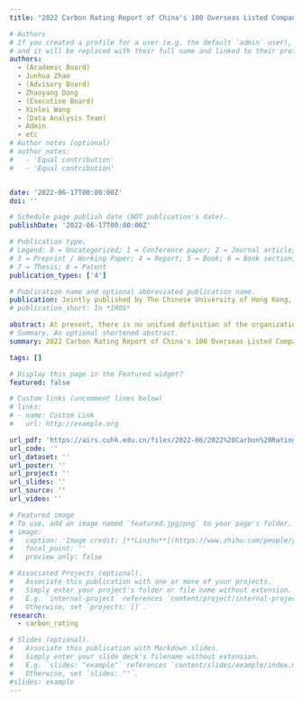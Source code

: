 ```yaml
---
title: "2022 Carbon Rating Report of China's 100 Overseas Listed Companies"

# Authors
# If you created a profile for a user (e.g. the default `admin` user), write the username (folder name) here
# and it will be replaced with their full name and linked to their profile.
authors:
  - (Academic Board)
  - Junhua Zhao 
  - (Advisory Board) 
  - Zhaoyang Dong 
  - (Executive Board) 
  - Xinlei Wang 
  - (Data Analysis Team) 
  - Admin
  - etc
# Author notes (optional)
# author_notes:
#   - 'Equal contribution'
#   - 'Equal contribution'


date: '2022-06-17T00:00:00Z'
doi: ''

# Schedule page publish date (NOT publication's date).
publishDate: '2022-06-17T00:00:00Z'

# Publication type.
# Legend: 0 = Uncategorized; 1 = Conference paper; 2 = Journal article;
# 3 = Preprint / Working Paper; 4 = Report; 5 = Book; 6 = Book section;
# 7 = Thesis; 8 = Patent
publication_types: ['4']

# Publication name and optional abbreviated publication name.
publication: Jointly published by The Chinese University of Hong Kong, Shenzhen; Shenzhen Institute of Data Economy; Shenzhen Institute of Artificial Intelligence and Robotics for Society; ESG Future Foundation
# publication_short: In *IROS*

abstract: At present, there is no unified definition of the organizational boundary, scope and management for corporate carbon emission information disclosure in China. China-based Stock Exchanges have no mandatory disclosure requirements for carbon emission information of listed companies either. In the absence of uniform standards, there may be inconsistencies in the statistical methodologies of corporate carbon information disclosure, resulting in the lack of comparability among different emission data. Domestic regulatory authorities need to establish a unified corporate carbon information disclosure standard to supervise the carbon information disclosure of listed companies and assist companies, thus to carry out standardized disclosure. Carbon disclosure is now of great practical significance to the development of enterprises. The leading enterprises in the capital market generally have higher disclosure levels, which will be in turn incentivized by the stock market, thus forming a positive cycle. At the same time, with the national carbon peaking and carbon neutrality policy in place, carbon disclosure, as a social and environmental factor, will continuously be the focus of the capital market. It will also have a greater impact on a company’s stock price, profits and other financial performances. Therefore, it is even more imperative for all companies to improve their own carbon emission management and disclosure systems. While achieving emission reduction targets, they should also reduce the carbon emission intensity and improve the quality of carbon information disclosure. This report proposes a carbon rating system and releases the carbon rating of China’s 100 Overseas Listed Companies.
# Summary. An optional shortened abstract.
summary: 2022 Carbon Rating Report of China's 100 Overseas Listed Companies which has been released at the 2022 Global Forum on Sustainable Development.

tags: []

# Display this page in the Featured widget?
featured: false

# Custom links (uncomment lines below)
# links:
# - name: Custom Link
#   url: http://example.org

url_pdf: 'https://airs.cuhk.edu.cn/files/2022-06/2022%20Carbon%20Rating%20Report%20of%20China%27s%20100%20Overseas%20Listed%20Companies_0.pdf'
url_code: ''
url_dataset: ''
url_poster: ''
url_project: ''
url_slides: ''
url_source: ''
url_video: ''

# Featured image
# To use, add an image named `featured.jpg/png` to your page's folder.
# image:
#   caption: 'Image credit: [**Linzhu**](https://www.zhihu.com/people/yuexiaozhu)'
#   focal_point: ''
#   preview_only: false

# Associated Projects (optional).
#   Associate this publication with one or more of your projects.
#   Simply enter your project's folder or file name without extension.
#   E.g. `internal-project` references `content/project/internal-project/index.md`.
#   Otherwise, set `projects: []`.
research:
  - carbon_rating

# Slides (optional).
#   Associate this publication with Markdown slides.
#   Simply enter your slide deck's filename without extension.
#   E.g. `slides: "example"` references `content/slides/example/index.md`.
#   Otherwise, set `slides: ""`.
#slides: example
---
```

